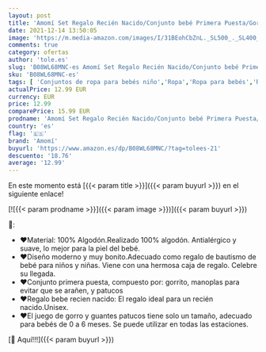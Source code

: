```yaml
---
layout: post
title: 'Amomí Set Regalo Recién Nacido/Conjunto bebé Primera Puesta/Gorro  Manoplas y Patucos con Caja de Regalo para recién Nacido Talla Unica  Blanco '
date: 2021-12-14 13:50:05
image: 'https://m.media-amazon.com/images/I/31BEohCbZnL._SL500_._SL400_.jpg'
comments: true
category: ofertas
author: 'tole.es'
slug: 'B08WL68MNC-es Amomí Set Regalo Recién Nacido/Conjunto bebé Primera...'
sku: 'B08WL68MNC-es'
tags: [ 'Conjuntos de ropa para bebés niño','Ropa','Ropa para bebés','Ropa para bebés niño','amomí','bebé','nacido','recién', ]
actualPrice: 12.99 EUR
currency: EUR
price: 12.99
comparePrice: 15.99 EUR
prodname: 'Amomí Set Regalo Recién Nacido/Conjunto bebé Primera Puesta/Gorro  Manoplas y Patucos con Caja de Regalo para recién Nacido Talla Unica  Blanco '
country: 'es'
flag: '🇪🇸'
brand: 'Amomí'
buyurl: 'https://www.amazon.es/dp/B08WL68MNC/?tag=tolees-21'
descuento: '18.76'
average: '12.99'
---
```


En este momento está [{{< param title >}}]({{< param buyurl >}}) en el siguiente enlace!

[![{{< param prodname >}}]({{< param image >}})]({{< param buyurl >}})

🔎:

- ❤Material: 100% Algodón.Realizado 100% algodón. Antialérgico y suave, lo mejor para la piel del bebé.
- ❤Diseño moderno y muy bonito.Adecuado como regalo de bautismo de bebé para niños y niñas. Viene con una hermosa caja de regalo. Celebre su llegada.
- ❤Conjunto primera puesta, compuesto por: gorrito, manoplas para evitar que se arañen, y patucos
- ❤Regalo bebe recien nacido: El regalo ideal para un recién nacido.Unisex.
- ❤El juego de gorro y guantes patucos tiene solo un tamaño, adecuado para bebés de 0 a 6 meses. Se puede utilizar en todas las estaciones.

[🛒 Aquí!!!]({{< param buyurl >}})
